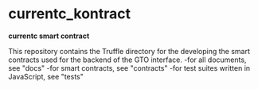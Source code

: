 # currentc_kontract
**currentc smart contract**

This repository contains the Truffle directory for the developing the smart contracts used for the backend of the GTO interface.
-for all documents, see "docs"
-for smart contracts, see "contracts"
-for test suites written in JavaScript, see "tests"
